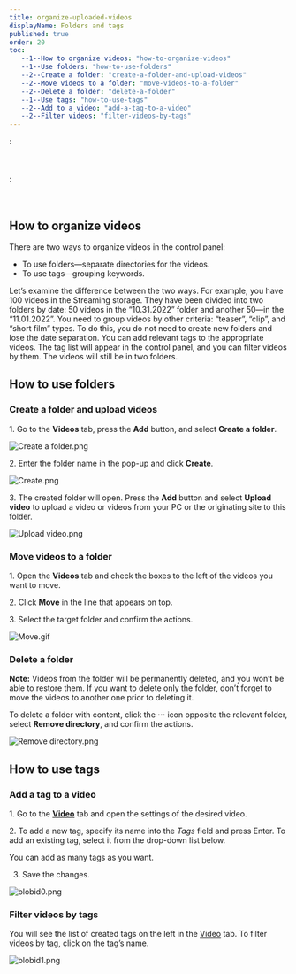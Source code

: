 ```yaml
---
title: organize-uploaded-videos
displayName: Folders and tags
published: true
order: 20
toc:
   --1--How to organize videos: "how-to-organize-videos"
   --1--Use folders: "how-to-use-folders"
   --2--Create a folder: "create-a-folder-and-upload-videos"
   --2--Move videos to a folder: "move-videos-to-a-folder"
   --2--Delete a folder: "delete-a-folder"
   --1--Use tags: "how-to-use-tags"
   --2--Add to a video: "add-a-tag-to-a-video"
   --2--Filter videos: "filter-videos-by-tags"
---
```

  
:  
         
         
         
:  
         
       

**How to organize videos**
--------------------------

There are two ways to organize videos in the control panel:

*   To use folders—separate directories for the videos.
*   To use tags—grouping keywords.

Let’s examine the difference between the two ways. For example, you have 100 videos in the Streaming storage. They have been divided into two folders by date: 50 videos in the “10.31.2022” folder and another 50—in the “11.01.2022”. You need to group videos by other criteria: “teaser”, “clip”, and “short film” types. To do this, you do not need to create new folders and lose the date separation. You can add relevant tags to the appropriate videos. The tag list will appear in the control panel, and you can filter videos by them. The videos will still be in two folders.

How to use folders
------------------

### Create a folder and upload videos

1\. Go to the **Videos** tab, press the **Add** button, and select **Create a folder**.

<img src="https://support.gcore.com/hc/article_attachments/9392429151249/Create_a_folder.png" alt="Create a folder.png">

2\. Enter the folder name in the pop-up and click **Create**.

<img src="https://support.gcore.com/hc/article_attachments/9392444672785/Create.png" alt="Create.png">

3\. The created folder will open. Press the **Add** button and select **Upload video** to upload a video or videos from your PC or the originating site to this folder.

<img src="https://support.gcore.com/hc/article_attachments/9392445035025/Upload_video.png" alt="Upload video.png">

### Move videos to a folder

1\. Open the **Videos** tab and check the boxes to the left of the videos you want to move.

2\. Click **Move** in the line that appears on top.

3\. Select the target folder and confirm the actions.

<img src="https://support.gcore.com/hc/article_attachments/9392445416081/Move.gif" alt="Move.gif">

### Delete a folder

**Note:** Videos from the folder will be permanently deleted, and you won’t be able to restore them. If you want to delete only the folder, don’t forget to move the videos to another one prior to deleting it.

To delete a folder with content, click the **···** icon opposite the relevant folder, select **Remove directory**, and confirm the actions.

<img src="https://support.gcore.com/hc/article_attachments/9392429339537/Remove_directory.png" alt="Remove directory.png">

How to use tags
---------------

### Add a tag to a video

1\. Go to the [**Video**](https://streaming.gcore.com/video/list) tab and open the settings of the desired video.

2\. To add a new tag, specify its name into the _Tags_ field and press Enter. To add an existing tag, select it from the drop-down list below.

You can add as many tags as you want.

3. Save the changes.

<img src="https://support.gcore.com/hc/article_attachments/9799464687505" alt="blobid0.png">

### Filter videos by tags

You will see the list of created tags on the left in the [Video](https://streaming.gcore.com/video/list) tab. To filter videos by tag, click on the tag’s name.

<img src="https://support.gcore.com/hc/article_attachments/9799475309329" alt="blobid1.png">